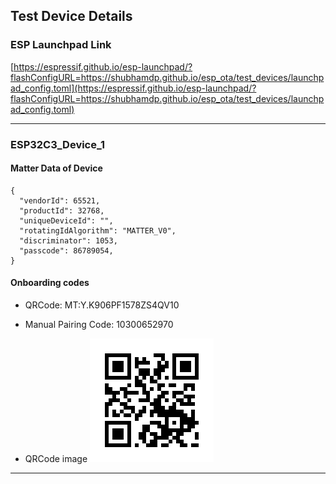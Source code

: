## Test Device Details

### ESP Launchpad Link
[https://espressif.github.io/esp-launchpad/?flashConfigURL=https://shubhamdp.github.io/esp_ota/test_devices/launchpad_config.toml](https://espressif.github.io/esp-launchpad/?flashConfigURL=https://shubhamdp.github.io/esp_ota/test_devices/launchpad_config.toml)

---

### ESP32C3_Device_1

#### Matter Data of Device
```
{
  "vendorId": 65521,
  "productId": 32768,
  "uniqueDeviceId": "",
  "rotatingIdAlgorithm": "MATTER_V0",
  "discriminator": 1053,
  "passcode": 86789054,
}
```

#### Onboarding codes
- QRCode: MT:Y.K906PF1578ZS4QV10
- Manual Pairing Code: 10300652970

- QRCode image
![MT:Y.K906PF1578ZS4QV10](esp32c3_device1_qrcode.png)

---
